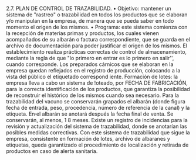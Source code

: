 2.7. PLAN DE CONTROL DE TRAZABILIDAD.• Objetivo: mantener un sistema de "rastreo" o trazabilidad en todos los productos que se elaboran y/o manipulan en la empresa, de manera que se pueda saber en todo momento el origen de los mismos.• Programa: este sistema comienza con la recepción de materias primas y productos, los cuales vienen acompañados de su albarán o factura correspondiente, que se guarda en el archivo de documentación para poder justificar el origen de los mismos.El establecimiento realiza prácticas correctas de control de almacenamiento, mediante la regla de que "lo primero en entrar es lo primero en salir'', cuando corresponde.Los preparados cárnicos que se elaboran en la empresa quedan reflejados en el registro de producción, colocando a la vista del público el etiquetado correspond iente.Formación de lotes: la empresa lleva a cabo un sistema de !oteado, por FECHA DE FABRICACIÓN, para la correcta identificación de los productos, que garantiza la posibilidad de reconstruir el histórico de los mismos cuando sea necesario.Para la trazabilidad del vacuno se conservarán grapados el albarán (donde figura fecha de entrada, peso, procedencia, número de referencia de la canal) y la etiqueta. En·el albarán se anotará después la fecha final de venta. Se conservarán, al menos, 1 8 meses.Existe un registro de incidencias para la revisión y actualización del sistema de trazabilidad, donde se anotarían las posibles medidas correctivas.Con este sistema de trazabilidad que sigue la empresa, consistente en formación de lotes, archivo de albaranes y etiquetas, queda garantizado el procedimiento de localización y retirada de productos en caso de alerta sanitaria.